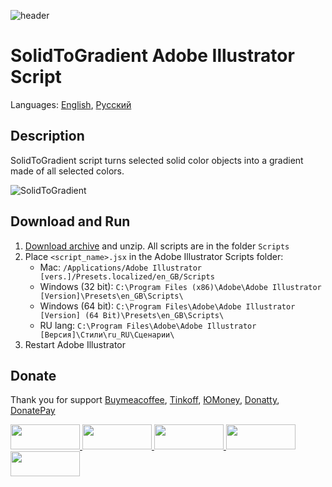 ![header](https://i.ibb.co/NFM5hMn/Solid-To-Gradient.png)
# SolidToGradient Adobe Illustrator Script

Languages: [English](README.md), [Русский](README.ru.md)
 
## Description

SolidToGradient script turns selected solid color objects into a gradient made of all selected colors.

![SolidToGradient](https://i.ibb.co/XyrHKT9/Solid-To-Gradient.gif") 
 
## Download and Run

1. [Download archive] and unzip. All scripts are in the folder `Scripts`
2. Place `<script_name>.jsx` in the Adobe Illustrator Scripts folder:
	- Mac: `/Applications/Adobe Illustrator [vers.]/Presets.localized/en_GB/Scripts`
	- Windows (32 bit): `C:\Program Files (x86)\Adobe\Adobe Illustrator [Version]\Presets\en_GB\Scripts\`
	- Windows (64 bit): `C:\Program Files\Adobe\Adobe Illustrator [Version] (64 Bit)\Presets\en_GB\Scripts\`
	- RU lang: `C:\Program Files\Adobe\Adobe Illustrator [Версия]\Стили\ru_RU\Сценарии\`
3. Restart Adobe Illustrator

[Download archive]: https://bit.ly/45XRmIL

## Donate
Thank you for support [Buymeacoffee], [Tinkoff], [ЮMoney], [Donatty], [DonatePay]   

[Buymeacoffee]: https://www.buymeacoffee.com/Ckybe
[Tinkoff]: https://www.tinkoff.ru/cf/3YYpk7q7EUL
[ЮMoney]: https://yoomoney.ru/to/4100118201091827
[Donatty]: https://donatty.com/artemdemidenko
[DonatePay]: https://new.donatepay.ru/@artemdemidenko

<a href="https://www.buymeacoffee.com/Ckybe">
  <img width="111" height="40" src="https://i.ibb.co/2584zh2/Solid-To-Gradient-BC.png">
</a>

<a href="https://www.tinkoff.ru/cf/3YYpk7q7EUL">
  <img width="111" height="40" src="https://i.ibb.co/5LP2JDd/Solid-To-Gradient-T.png">
</a>

<a href="https://yoomoney.ru/to/4100118201091827">
  <img width="111" height="40" src="https://i.ibb.co/LkYZ1mG/Solid-To-Gradient-YU.png">
</a>

<a href="https://donatty.com/artemdemidenko">
  <img width="111" height="40" src="https://i.ibb.co/jJSNqbp/Solid-To-Gradient-Do.png">
</a>

<a href="https://new.donatepay.ru/@artemdemidenko">
  <img width="111" height="40" src="https://i.ibb.co/XzWKnDh/Solid-To-Gradient-DP.png">
</a>
